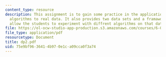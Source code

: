 ```yaml
---
content_type: resource
description: This assignment is to gain some practice in the application of machine
  algorithms to real data. It also provides two data sets and a framawork that will
  allow the students to experiment with diffrent algorithms on that data.
file: https://ol-ocw-studio-app-production.s3.amazonaws.com/courses/6-034-artificial-intelligence-spring-2005/75e9bf9636414b970e1ca09cca0f3a74_dp2.pdf
file_type: application/pdf
resourcetype: Document
title: dp2.pdf
uid: 75e9bf96-3641-4b97-0e1c-a09cca0f3a74
---
```


